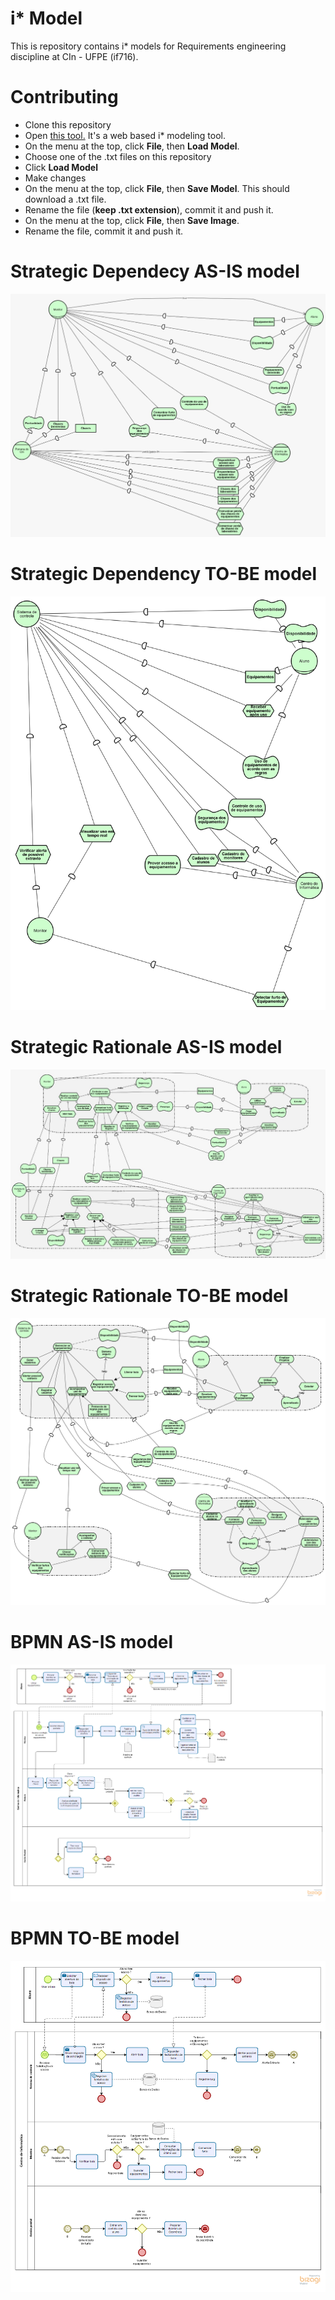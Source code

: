 # i* Model
This is repository contains i* models for Requirements engineering discipline at CIn - UFPE (if716).

# Contributing
- Clone this repository
- Open [this tool.](https://www.cin.ufpe.br/~jhcp/pistar/tool/#) It's a web based i* modeling tool.
- On the menu at the top, click **File**, then **Load Model**.
- Choose one of the .txt files on this repository
- Click **Load Model**
- Make changes
- On the menu at the top, click **File**, then **Save Model**. This should download a .txt file.
- Rename the file (**keep .txt extension**), commit it and push it.
- On the menu at the top, click **File**, then **Save Image**.
- Rename the file, commit it and push it.

# Strategic Dependecy AS-IS model
![Strategic Dependency As Is Model](./Media/StrategicDependencyAsIsModel.jpeg "Strategic Dependency As Is Model")

# Strategic Dependency TO-BE model
![Strategic Dependency To Be Model](./Media/StrategicDependencyToBeModel.png "Strategic Dependency To Be Model")

# Strategic Rationale AS-IS model
![Strategic Rationale As Is Model](./Media/StrategicRationaleAsIsModel.jpeg "Strategic Rationale As Is Model")

# Strategic Rationale TO-BE model
![Strategic Rationale To Be Model](./Media/StrategicRationaleToBeModel.png "Strategic Rationale To Be Model")

# BPMN AS-IS model
![BPMN As Is Model](./Media/BPMNAsIs.png "BPMN As Is Model")

# BPMN TO-BE model
![BPMN To Be Model](./Media/BPMNToBe.png "BPMN To Be Model")
